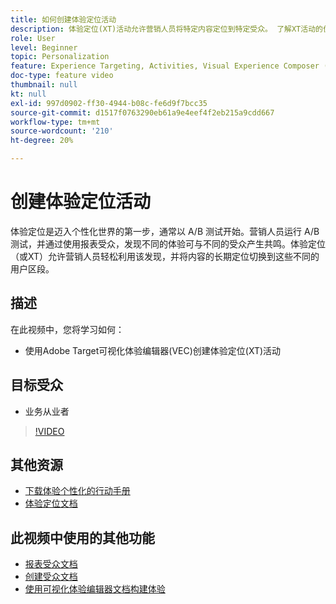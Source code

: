 ```yaml
---
title: 如何创建体验定位活动
description: 体验定位(XT)活动允许营销人员将特定内容定位到特定受众。 了解XT活动的优势以及创建和使用这些活动的方法。
role: User
level: Beginner
topic: Personalization
feature: Experience Targeting, Activities, Visual Experience Composer (VEC)
doc-type: feature video
thumbnail: null
kt: null
exl-id: 997d0902-ff30-4944-b08c-fe6d9f7bcc35
source-git-commit: d1517f0763290eb61a9e4eef4f2eb215a9cdd667
workflow-type: tm+mt
source-wordcount: '210'
ht-degree: 20%

---
```


# 创建体验定位活动

体验定位是迈入个性化世界的第一步，通常以 A/B 测试开始。营销人员运行 A/B 测试，并通过使用报表受众，发现不同的体验可与不同的受众产生共鸣。体验定位（或XT）允许营销人员轻松利用该发现，并将内容的长期定位切换到这些不同的用户区段。

## 描述

在此视频中，您将学习如何：

* 使用Adobe Target可视化体验编辑器(VEC)创建体验定位(XT)活动

## 目标受众

* 业务从业者

>[!VIDEO](https://video.tv.adobe.com/v/22418?quality=12)

## 其他资源

* [下载体验个性化的行动手册](https://guided.adobe.com/?promoid=K42KVXHD&amp;mv=other&amp;search=personalization+playbook#recommended/solutions/target)
* [体验定位文档](https://experienceleague.adobe.com/docs/target/using/activities/experience-targeting/experience-target.html?lang=en)

## 此视频中使用的其他功能

* [报表受众文档](https://experienceleague.adobe.com/docs/target/using/audiences/managing-audience-filters.html?lang=en)
* [创建受众文档](https://experienceleague.adobe.com/docs/target/using/audiences/managing-audience-filters.html?lang=en)
* [使用可视化体验编辑器文档构建体验](https://experienceleague.adobe.com/docs/target/using/experiences/experiences.html?lang=en)

